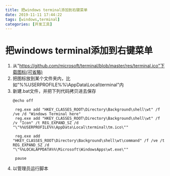 ```yaml
---
title: 把windows terminal添加到右键菜单
date: 2019-11-11 17:44:22
tags: [windows,terminal]
categories: [开发工具]
---
```


# 把windows terminal添加到右键菜单

1. 从"https://github.com/microsoft/terminal/blob/master/res/terminal.ico"下载图标(可省略)
2. 把图标放到某个文件夹内，比如"%%USERPROFILE%%\AppData\Local\terminal\"内
3. 新建.bat文件，并把下列代码拷贝进去保存
   ```
   @echo off

    reg.exe add "HKEY_CLASSES_ROOT\Directory\Background\shell\wt" /f /ve /d "Windows Terminal here"
    reg.exe add "HKEY_CLASSES_ROOT\Directory\Background\shell\wt" /f /v "Icon" /t REG_EXPAND_SZ /d "\"%%USERPROFILE%%\AppData\Local\terminal\tm.ico\""

    reg.exe add "HKEY_CLASSES_ROOT\Directory\Background\shell\wt\command" /f /ve /t REG_EXPAND_SZ /d "\"%%LOCALAPPDATA%%\Microsoft\WindowsApps\wt.exe\""

    pause
   ```
4. 以管理员运行脚本